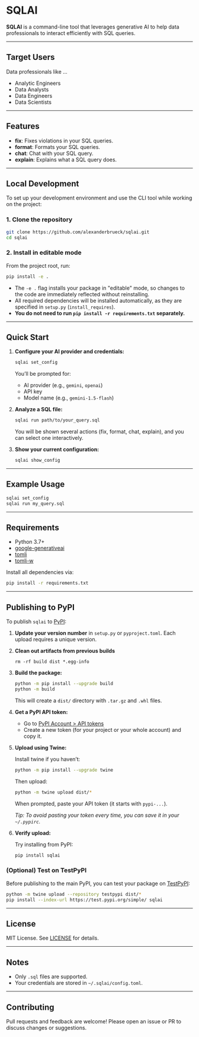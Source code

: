 # SQLAI

**SQLAI** is a command-line tool that leverages generative AI to help data professionals to interact efficiently with SQL queries.

---

## Target Users
Data professionals like ...

- Analytic Engineers
- Data Analysts
- Data Engineers
- Data Scientists

---

## Features

- **fix**: Fixes violations in your SQL queries.
- **format**: Formats your SQL queries.
- **chat**: Chat with your SQL query.
- **explain**: Explains what a SQL query does.

---

## Local Development

To set up your development environment and use the CLI tool while working on the project:

### 1. Clone the repository

```bash
git clone https://github.com/alexanderbrueck/sqlai.git
cd sqlai
```

### 2. Install in editable mode

From the project root, run:

```bash
pip install -e .
```

- The `-e .` flag installs your package in "editable" mode, so changes to the code are immediately reflected without reinstalling.
- All required dependencies will be installed automatically, as they are specified in `setup.py` (`install_requires`).  
- **You do not need to run `pip install -r requirements.txt` separately.**

---

## Quick Start

1. **Configure your AI provider and credentials:**

   ```bash
   sqlai set_config
   ```

   You’ll be prompted for:
   - AI provider (e.g., `gemini`, `openai`)
   - API key
   - Model name (e.g., `gemini-1.5-flash`)

2. **Analyze a SQL file:**

   ```bash
   sqlai run path/to/your_query.sql
   ```

   You will be shown several actions (fix, format, chat, explain), and you can select one interactively.

3. **Show your current configuration:**

   ```bash
   sqlai show_config
   ```

---

## Example Usage

```bash
sqlai set_config
sqlai run my_query.sql
```

---

## Requirements

- Python 3.7+
- [google-generativeai](https://pypi.org/project/google-generativeai/)
- [tomli](https://pypi.org/project/tomli/)
- [tomli-w](https://pypi.org/project/tomli-w/)

Install all dependencies via:

```bash
pip install -r requirements.txt
```

---

## Publishing to PyPI

To publish `sqlai` to [PyPI](https://pypi.org/):

1. **Update your version number** in `setup.py` or `pyproject.toml`. Each upload requires a unique version.
2. **Clean out artifacts from previous builds**
   ```
   rm -rf build dist *.egg-info 
   ```
3. **Build the package:**

   ```bash
   python -m pip install --upgrade build
   python -m build
   ```

   This will create a `dist/` directory with `.tar.gz` and `.whl` files.

4. **Get a PyPI API token:**
   - Go to [PyPI Account > API tokens](https://pypi.org/manage/account/#api-tokens)
   - Create a new token (for your project or your whole account) and copy it.

5. **Upload using Twine:**

   Install twine if you haven’t:

   ```bash
   python -m pip install --upgrade twine
   ```

   Then upload:

   ```bash
   python -m twine upload dist/*
   ```

   When prompted, paste your API token (it starts with `pypi-...`).

   *Tip: To avoid pasting your token every time, you can save it in your `~/.pypirc`.*

6. **Verify upload:**

   Try installing from PyPI:

   ```bash
   pip install sqlai
   ```

### (Optional) Test on TestPyPI

Before publishing to the main PyPI, you can test your package on [TestPyPI](https://test.pypi.org/):

```bash
python -m twine upload --repository testpypi dist/*
pip install --index-url https://test.pypi.org/simple/ sqlai
```

---

## License

MIT License. See [LICENSE](LICENSE) for details.

---

## Notes

- Only `.sql` files are supported.
- Your credentials are stored in `~/.sqlai/config.toml`.

---

## Contributing

Pull requests and feedback are welcome! Please open an issue or PR to discuss changes or suggestions.